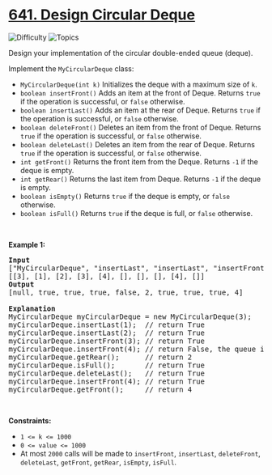 # [641. Design Circular Deque](https://leetcode.com/problems/design-circular-deque)

![Difficulty](https://img.shields.io/badge/Difficulty-Medium-blue.svg) ![Topics](https://img.shields.io/badge/Topics-Array,%20Linked%20List,%20Design,%20Queue-orange.svg)
<br/>

<p>Design your implementation of the circular double-ended queue (deque).</p>

<p>Implement the <code>MyCircularDeque</code> class:</p>

<ul>
	<li><code>MyCircularDeque(int k)</code> Initializes the deque with a maximum size of <code>k</code>.</li>
	<li><code>boolean insertFront()</code> Adds an item at the front of Deque. Returns <code>true</code> if the operation is successful, or <code>false</code> otherwise.</li>
	<li><code>boolean insertLast()</code> Adds an item at the rear of Deque. Returns <code>true</code> if the operation is successful, or <code>false</code> otherwise.</li>
	<li><code>boolean deleteFront()</code> Deletes an item from the front of Deque. Returns <code>true</code> if the operation is successful, or <code>false</code> otherwise.</li>
	<li><code>boolean deleteLast()</code> Deletes an item from the rear of Deque. Returns <code>true</code> if the operation is successful, or <code>false</code> otherwise.</li>
	<li><code>int getFront()</code> Returns the front item from the Deque. Returns <code>-1</code> if the deque is empty.</li>
	<li><code>int getRear()</code> Returns the last item from Deque. Returns <code>-1</code> if the deque is empty.</li>
	<li><code>boolean isEmpty()</code> Returns <code>true</code> if the deque is empty, or <code>false</code> otherwise.</li>
	<li><code>boolean isFull()</code> Returns <code>true</code> if the deque is full, or <code>false</code> otherwise.</li>
</ul>

<p>&nbsp;</p>
<p><strong class="example">Example 1:</strong></p>

<pre>
<strong>Input</strong>
[&quot;MyCircularDeque&quot;, &quot;insertLast&quot;, &quot;insertLast&quot;, &quot;insertFront&quot;, &quot;insertFront&quot;, &quot;getRear&quot;, &quot;isFull&quot;, &quot;deleteLast&quot;, &quot;insertFront&quot;, &quot;getFront&quot;]
[[3], [1], [2], [3], [4], [], [], [], [4], []]
<strong>Output</strong>
[null, true, true, true, false, 2, true, true, true, 4]

<strong>Explanation</strong>
MyCircularDeque myCircularDeque = new MyCircularDeque(3);
myCircularDeque.insertLast(1);  // return True
myCircularDeque.insertLast(2);  // return True
myCircularDeque.insertFront(3); // return True
myCircularDeque.insertFront(4); // return False, the queue is full.
myCircularDeque.getRear();      // return 2
myCircularDeque.isFull();       // return True
myCircularDeque.deleteLast();   // return True
myCircularDeque.insertFront(4); // return True
myCircularDeque.getFront();     // return 4
</pre>

<p>&nbsp;</p>
<p><strong>Constraints:</strong></p>

<ul>
	<li><code>1 &lt;= k &lt;= 1000</code></li>
	<li><code>0 &lt;= value &lt;= 1000</code></li>
	<li>At most <code>2000</code> calls will be made to <code>insertFront</code>, <code>insertLast</code>, <code>deleteFront</code>, <code>deleteLast</code>, <code>getFront</code>, <code>getRear</code>, <code>isEmpty</code>, <code>isFull</code>.</li>
</ul>

